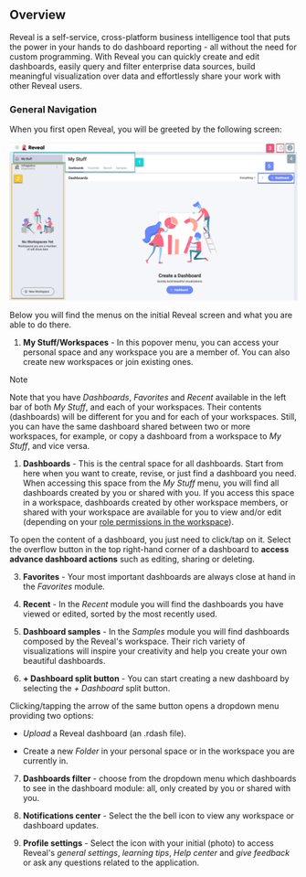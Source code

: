## Overview

Reveal is a self-service, cross-platform business intelligence tool that puts the power in your hands to do dashboard reporting - all without the
need for custom programming. With Reveal you can quickly create and edit dashboards, easily query and filter enterprise data sources, build meaningful visualization over data and effortlessly share your work with other Reveal users.

### General Navigation

When you first open Reveal, you will be greeted by the following screen:

<img src="images/reveal-initial-view.png" alt="Reveal start screen view" class="responsive-img"/>

Below you will find the menus on the initial Reveal screen and what you are able to do there.

1.  **My Stuff/Workspaces** - In this popover menu, you can access your personal space and any workspace you are a member of. You can also create new workspaces or join existing ones. 

> [!NOTE]
> Note that you have *Dashboards*, *Favorites* and *Recent* available in the left bar of both *My Stuff*, and each of your workspaces. Their contents (dashboards) will be different for you and for each of your workspaces. Still, you can have the same dashboard shared between two or more workspaces, for example, or copy a dashboard from a workspace to *My Stuff*, and vice versa.


1.  **Dashboards** - This is the central space for all dashboards. Start from here when you want to create, revise, or just find a dashboard you need. When accessing this space from the _My Stuff_ menu, you will find all dashboards created by you or shared with you. If you access this space in a workspace, dashboards created by other workspace members, or shared with your workspace are available for you to view and/or edit (depending on your [role permissions in the workspace](~/en/workspaces/overview.html#members-roles-permissions)).

  To open the content of a dashboard, you just need to click/tap on it. Select the overflow button in the top right-hand corner of a dashboard to **access advance dashboard actions** such as editing, sharing or deleting.

3.  **Favorites** - Your most important dashboards are always close at hand in the *Favorites* module.

4.  **Recent** - In the *Recent* module you will find the dashboards you have viewed or edited, sorted by the most recently used.

5.  **Dashboard samples** - In the *Samples* module you will find dashboards composed by the Reveal's workspace. Their rich variety of visualizations will inspire your creativity and help you create your own beautiful dashboards. 

6.  **+ Dashboard split button** - You can start creating a new dashboard by selecting the *+ Dashboard* split button.

  Clicking/tapping the arrow of the same button opens a dropdown menu providing two options:

  - *Upload* a Reveal dashboard (an .rdash file).

  - Create a new *Folder* in your personal space or in the workspace you are currently in.
        
7.  **Dashboards filter** - choose from the dropdown menu which dashboards to see in the dashboard module: all, only created by you
or shared with you.

8.  **Notifications center** - Select the the bell icon to view any workspace or dashboard updates.

9.  **Profile settings** - Select the icon with your initial (photo) to access Reveal's *general settings*, *learning tips*, *Help center* and *give feedback* or ask any questions related to the application.


